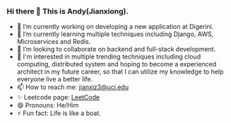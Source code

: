 ### Hi there 👋 This is Andy(Jianxiong).

<!--
**z1514/z1514** is a ✨ _special_ ✨ repository because its `README.md` (this file) appears on your GitHub profile.

Here are some ideas to get you started:
-->
- 🔭 I’m currently working on developing a new application at Digerini.
- 🌱 I’m currently learning multiple techniques including Django, AWS, Microservices and Redis.
- 👯 I’m looking to collaborate on backend and full-stack development.
- 💬 I'm interested in multiple trending techniques including cloud computing, distributed system and hoping to become a experienced architect in my future career, so that I can utilize my knowledge to help everyone live a better life.
- 📫 How to reach me: jianxiz3@uci.edu
- ✨ Leetcode page: [LeetCode](https://leetcode.com/Andyz123/)
- 😄 Pronouns: He/Him
- ⚡ Fun fact: Life is like a boat.

